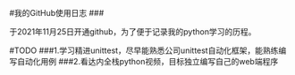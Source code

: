 #我的GitHub使用日志
###</p>于2021年11月25日开通github，为了便于记录我的python学习的历程。</p>
#TODO
###1.学习精进unittest，尽早能熟悉公司unittest自动化框架，能熟练编写自动化用例
###2.看达内全栈python视频，目标独立编写自己的web端程序
